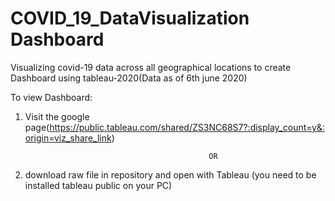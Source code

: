 # COVID_19_DataVisualization Dashboard
Visualizing covid-19 data across all geographical locations  to create Dashboard using tableau-2020(Data as of 6th june 2020)

To view Dashboard:

1. Visit the google page(https://public.tableau.com/shared/ZS3NC68S7?:display_count=y&:origin=viz_share_link)

                                                OR

2. download raw file in repository and open with Tableau (you need to be installed tableau public on your PC)
